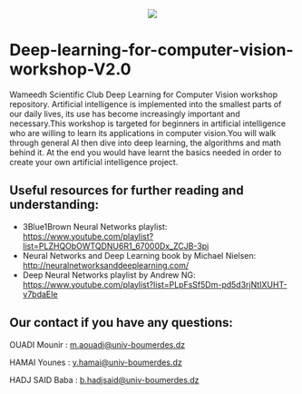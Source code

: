 
<p align="center">
  <img src="https://i.ibb.co/wyKRMdC/Wameedh.png" />
</p>

# Deep-learning-for-computer-vision-workshop-V2.0
Wameedh Scientific Club Deep Learning for Computer Vision workshop repository.
Artificial intelligence is implemented into the smallest parts of our daily lives, its use has become increasingly important and necessary.This workshop is targeted for  beginners in artificial intelligence who are willing to learn its applications in computer vision.You will walk through general AI then dive into deep learning, the algorithms and math behind it. 
At the end you would have  learnt the basics  needed in order to create your own artificial intelligence project.

## Useful resources for further reading and understanding:
- 3Blue1Brown Neural Networks playlist:
https://www.youtube.com/playlist?list=PLZHQObOWTQDNU6R1_67000Dx_ZCJB-3pi
- Neural Networks and Deep Learning book by Michael Nielsen:
http://neuralnetworksanddeeplearning.com/
- Deep Neural Networks playlist by Andrew NG:
https://www.youtube.com/playlist?list=PLpFsSf5Dm-pd5d3rjNtIXUHT-v7bdaEIe

## Our contact if you have any questions:
OUADI Mounir : m.aouadi@univ-boumerdes.dz

HAMAI Younes : y.hamai@univ-boumerdes.dz

HADJ SAID Baba : b.hadjsaid@univ-boumerdes.dz
